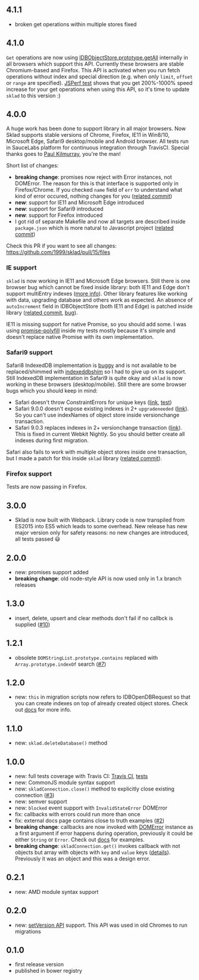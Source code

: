 ## 4.1.1

 * broken get operations within multiple stores fixed

## 4.1.0

`Get` operations are now using [IDBObjectStore.prototype.getAll](https://developer.mozilla.org/en-US/docs/Web/API/IDBObjectStore/getAll) internally in all browsers which support this API. Currently these browsers are stable Chromium-based and Firefox. This API is activated when you run fetch operations without index and special direction (e.g. when only `limit`, `offset` or `range` are specified). [JSPerf test](http://jsperf.com/idb-idbcursor-vs-idbobjectstore-getall-ops/3) shows that you get 200%-1000% speed increase for your get operations when using this API, so it's time to update `sklad` to this version :)

## 4.0.0

A huge work has been done to support library in all major browsers. Now Sklad supports stable versions of Chrome, Firefox, IE11 in Win8/10, Microsoft Edge, Safari9 desktop/mobile and Android browser. All tests run in SauceLabs platform for continuous integration through TravisCI. Special thanks goes to [Paul Kilmurray](https://github.com/kilbot), you're the man!

Short list of changes:

* **breaking change**: promises now reject with Error instances, not DOMError. The reason for this is that interface is supported only in Firefox/Chrome. If you checked `name` field of `err` to understand what kind of error occured, nothing changes for you ([related commit](https://github.com/1999/sklad/commit/5ddd46ae53bb81dfe880f3f77d84751ee566837e))
* **new**: support for IE11 and Microsoft Edge introduced
* **new**: support for Safari9 introduced
* **new**: support for Firefox introduced
* I got rid of separate Makefile and now all targets are described inside `package.json` which is more natural to Javascript project ([related commit](https://github.com/1999/sklad/commit/cc30b51b40f978623648a01e7cd3d27862127adc))

Check this PR if you want to see all changes: https://github.com/1999/sklad/pull/15/files

### IE support
`sklad` is now working in IE11 and Microsoft Edge browsers. Still there is one browser bug which cannot be fixed inside library: both IE11 and Edge don't support multiEntry indexes ([more info](https://dev.windows.com/en-us/microsoft-edge/platform/status/indexeddbarraysandmultientrysupport)). Other library features like working with data, upgrading database and others work as expected. An absence of `autoIncrement` field in IDBObjectStore (both IE11 and Edge) is patched inside library ([related commit](https://github.com/1999/sklad/commit/91c6259cde40df213e324d4143007e0f521b4fef), [bug](https://connect.microsoft.com/IE/Feedback/Details/772726)).

IE11 is missing support for native Promise, so you should add some. I was using [promise-polyfill](https://www.npmjs.com/package/promise-polyfill) inside my tests mostly because it's simple and doesn't replace native Promise with its own implementation.

### Safari9 support
Safari8 IndexedDB implementation is [buggy](https://github.com/dfahlander/Dexie.js/wiki/IndexedDB-on-Safari) and is not available to be replaced/shimmed with [indexeddbshim](https://www.npmjs.com/package/indexeddbshim) so I had to give up on its support. Still IndexedDB implementation in Safari9 is quite okay and `sklad` is now working in these browsers (desktop/mobile). Still there are some browser bugs which you should keep in mind:

 * Safari doesn't throw ConstraintErrors for unique keys ([link](https://bugs.webkit.org/show_bug.cgi?id=149107), [test](https://github.com/1999/sklad/blob/4c441ecff0fb47d0933c3a6a388dbfce7e2c4bbd/tests/insert.js#L55))
 * Safari 9.0.0 doesn't expose existing indexes in 2+ `upgradeneeded` ([link](https://bugs.webkit.org/show_bug.cgi?id=155045)). So you can't use indexNames of object store inside versionchange transaction.
 * Safari 9.0.3 replaces indexes in 2+ versionchange transaction ([link](http://jsbin.com/duribuvece/edit?js,console)). This is fixed in current Webkit Nightly. So you should better create all indexes during first migration.

Safari also fails to work with multiple object stores inside one transaction, but I made a patch for this inside `sklad` library ([related commit](https://github.com/1999/sklad/commit/41b61173b0c55f6b15791f59034a616e238793de)).

### Firefox support
Tests are now passing in Firefox.

## 3.0.0

 * Sklad is now built with Webpack. Library code is now transpiled from ES2015 into ES5 which leads to some overhead. New release has new major version only for safety reasons: no new changes are introduced, all tests passed :smiley:

## 2.0.0

 * new: promises support added
 * **breaking change**: old node-style API is now used only in 1.x branch releases

## 1.3.0

 * insert, delete, upsert and clear methods don't fail if no callbck is supplied ([#10](https://github.com/1999/sklad/issues/10))

## 1.2.1

 * obsolete `DOMStringList.prototype.contains` replaced with `Array.prototype.indexOf` search ([#7](https://github.com/1999/sklad/issues/7))

## 1.2.0

 * new: `this` in migration scripts now refers to IDBOpenDBRequest so that you can create indexes on top of already created object stores. Check out [docs](https://github.com/1999/sklad/blob/master/docs/README_sklad_open.md) for more info.

## 1.1.0

 * new: `sklad.deleteDatabase()` method

## 1.0.0

 * new: full tests coverage with Travis CI: [Travis CI](https://travis-ci.org/1999/sklad), [tests](https://github.com/1999/sklad/tree/master/tests)
 * new: CommonJS module syntax support
 * new: `skladConnection.close()` method to explicitly close existing connection ([#3](https://github.com/1999/sklad/issues/3))
 * new: semver support
 * new: `blocked` event support with `InvalidStateError` DOMError
 * fix: callbacks with errors could run more than once
 * fix: external docs page contains close to truth examples ([#2](https://github.com/1999/sklad/issues/2))
 * **breaking change**: callbacks are now invoked with [DOMError](https://developer.mozilla.org/en/docs/Web/API/DOMError) instance as a first argument if error happens during operation, previously it could be either `String` or `Error`. Check out [docs](https://github.com/1999/sklad/tree/master/docs) for examples.
 * **breaking change**: `skladConnection.get()` invokes callback with not objects but array with objects with `key` and `value` keys ([details](https://github.com/1999/sklad/blob/master/docs/README_skladConnection_get.md)). Previously it was an object and this was a design error.

## 0.2.1

 * new: AMD module syntax support

## 0.2.0

 * new: [setVersion API](https://developer.mozilla.org/en-US/docs/Web/API/IDBVersionChangeRequest.setVersion) support. This API was used in old Chromes to run migrations

## 0.1.0

 * first release version
 * published in bower registry
